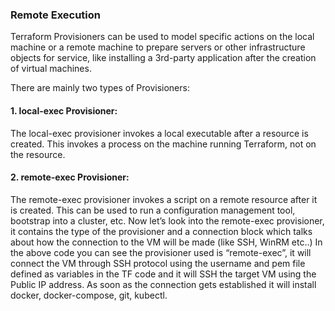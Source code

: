 ### Remote Execution
Terraform Provisioners can be used to model specific actions on the local machine or a remote machine to prepare servers or other infrastructure objects for service, like installing a 3rd-party application after the creation of virtual machines.

There are mainly two types of Provisioners:

#### 1. local-exec Provisioner: 
The local-exec provisioner invokes a local executable after a resource is created. This invokes a process on the machine running Terraform, not on the resource.

#### 2. remote-exec Provisioner: 
The remote-exec provisioner invokes a script on a remote resource after it is created. This can be used to run a configuration management tool, bootstrap into a cluster, etc.
Now let’s look into the remote-exec provisioner, it contains the type of the provisioner and a connection block which talks about how the connection to the VM will be made (like SSH, WinRM etc..)
In the above code you can see the provisioner used is “remote-exec”, it will connect the VM through SSH protocol using the username and pem file defined as variables in the TF code and it will SSH the target VM using the Public IP address. As soon as the connection gets established it will install docker, docker-compose, git, kubectl.